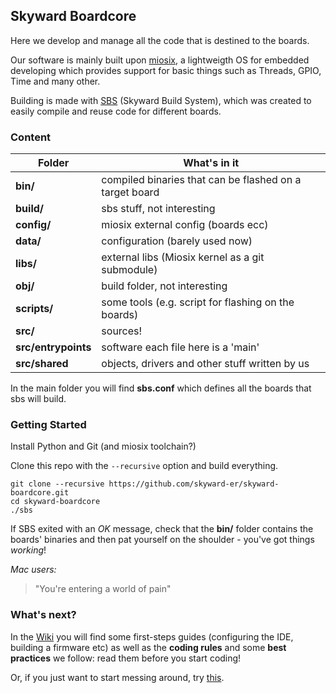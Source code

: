 Skyward Boardcore
-------------

Here we develop and manage all the code that is destined to the boards.

Our software is mainly built upon [miosix](https://miosix.org/), a lightweigth OS
for embedded developing which provides support for basic things such as Threads, GPIO, Time and many other.  

Building is made with [SBS](https://github.com/skyward-er/skyward-boardcore/wiki/SBS-Quick-Guide) (Skyward Build System),
which was created to easily compile and reuse code for different boards. 

### Content

| Folder        | What's in it  |
| ----------- | ---------------------- | 
| **bin/** | compiled binaries that can be flashed on a target board |
| **build/** | sbs stuff, not interesting |
| **config/** |  miosix external config (boards ecc)|
| **data/** | configuration (barely used now) |
| **libs/** | external libs (Miosix kernel as a git submodule) |
| **obj/** | build folder, not interesting |  |
| **scripts/** | some tools (e.g. script for flashing on the boards) |
| **src/** | sources! |
| **src/entrypoints** | software each file here is a 'main' |
| **src/shared** | objects, drivers and other stuff written by us |

In the main folder you will find **sbs.conf** which defines all the boards that sbs will build.

### Getting Started

Install Python and Git (and miosix toolchain?)

Clone this repo with the `--recursive` option and build everything.
```
git clone --recursive https://github.com/skyward-er/skyward-boardcore.git
cd skyward-boardcore
./sbs 
```

If SBS exited with an *OK* message, check that the **bin/** folder contains the boards' binaries and then
pat yourself on the shoulder - you've got things *working*!

*Mac users:*

> "You're entering a world of pain"

### What's next?

In the [Wiki](https://github.com/skyward-er/skyward-boardcore/wiki) you will find some first-steps guides (configuring the IDE, building a firmware etc) as well as the **coding rules** and some **best practices** we follow: read them before you start coding!

Or, if you just want to start messing around, try [this](https://github.com/skyward-er/skyward-boardcore/wiki/Writing-a-driver).
